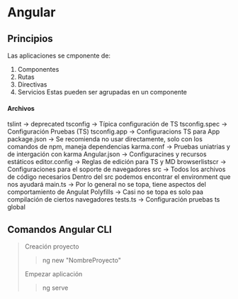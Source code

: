 # Angular

## Principios
Las aplicaciones se cmponente de: 
1. Componentes
2. Rutas
3. Directivas
4. Servicios
Estas pueden ser agrupadas en un componente

#### Archivos 
tslint -> deprecated
tsconfig -> Típica configuración de TS
tsconfig.spec -> Configuración Pruebas (TS)
tsconfig.app -> Configuracions TS para App
package.json -> Se recomienda no usar directamente, solo con los comandos de npm, maneja dependencias
karma.conf -> Pruebas uniatrias y de intergación con karma
Angular.json -> Configuracines y recursos estáticos
editor.config -> Reglas de edición para TS y MD
browserlistscr -> Configuraciones para el soporte de navegadores
src -> Todos los archivos de código necesarios
Dentro del src podemos encontrar el environment que nos ayudará 
main.ts -> Por lo general no se topa, tiene aspectos del comportamiento de Angulat
Polyfills -> Casi no se topa es solo paa compilación de ciertos navegadores
tests.ts -> Configuración pruebas ts global
## Comandos Angular CLI
> Creación proyecto
>> ng new "NombreProyecto"
> 
> Empezar aplicación
>> ng serve 
> 

